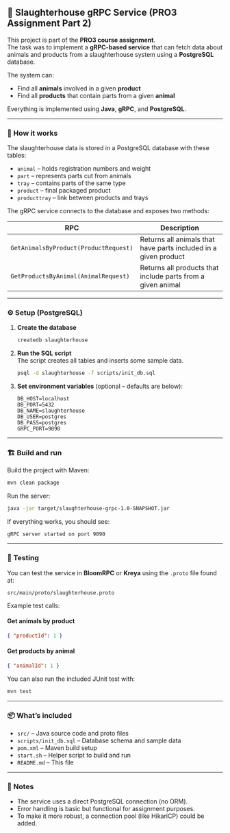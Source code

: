 ## 🐄 Slaughterhouse gRPC Service (PRO3 Assignment Part 2)

This project is part of the **PRO3 course assignment**.  
The task was to implement a **gRPC-based service** that can fetch data about animals and products from a slaughterhouse system using a **PostgreSQL** database.

The system can:
- Find all **animals** involved in a given **product**
- Find all **products** that contain parts from a given **animal**

Everything is implemented using **Java**, **gRPC**, and **PostgreSQL**.

---

### 🧠 How it works

The slaughterhouse data is stored in a PostgreSQL database with these tables:
- `animal` – holds registration numbers and weight  
- `part` – represents parts cut from animals  
- `tray` – contains parts of the same type  
- `product` – final packaged product  
- `producttray` – link between products and trays

The gRPC service connects to the database and exposes two methods:

| RPC | Description |
|-----|--------------|
| `GetAnimalsByProduct(ProductRequest)` | Returns all animals that have parts included in a given product |
| `GetProductsByAnimal(AnimalRequest)` | Returns all products that include parts from a given animal |

---

### ⚙️ Setup (PostgreSQL)

1. **Create the database**
   ```bash
   createdb slaughterhouse
   ```

2. **Run the SQL script**  
   The script creates all tables and inserts some sample data.
   ```bash
   psql -d slaughterhouse -f scripts/init_db.sql
   ```

3. **Set environment variables** (optional – defaults are below):
   ```
   DB_HOST=localhost
   DB_PORT=5432
   DB_NAME=slaughterhouse
   DB_USER=postgres
   DB_PASS=postgres
   GRPC_PORT=9090
   ```

---

### 🏗️ Build and run

Build the project with Maven:
```bash
mvn clean package
```

Run the server:
```bash
java -jar target/slaughterhouse-grpc-1.0-SNAPSHOT.jar
```

If everything works, you should see:
```
gRPC server started on port 9090
```

---

### 🧪 Testing

You can test the service in **BloomRPC** or **Kreya** using the `.proto` file found at:
```
src/main/proto/slaughterhouse.proto
```

Example test calls:

#### Get animals by product
```json
{ "productId": 1 }
```

#### Get products by animal
```json
{ "animalId": 1 }
```

You can also run the included JUnit test with:
```bash
mvn test
```

---

### 📦 What’s included

- `src/` – Java source code and proto files  
- `scripts/init_db.sql` – Database schema and sample data  
- `pom.xml` – Maven build setup  
- `start.sh` – Helper script to build and run  
- `README.md` – This file  

---

### 💬 Notes

- The service uses a direct PostgreSQL connection (no ORM).  
- Error handling is basic but functional for assignment purposes.  
- To make it more robust, a connection pool (like HikariCP) could be added.  
